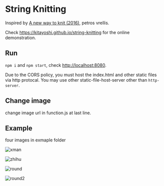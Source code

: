 # String Knitting

Inspired by [A new way to knit (2016)](http://artof01.com/vrellis/works/knit.html), petros vrellis.

Check <https://kitayoshi.github.io/string-knitting> for the online demonstration.

## Run

`npm i` and `npm start`, check <http://localhost:8080>.

Due to the CORS policy, you must host the index.html and other static files via http protocal. You may use other static-file-host-server other than `http-server`.

## Change image

change image url in function.js at last line.

## Example

four images in exmaple folder

![xman](https://user-images.githubusercontent.com/1732164/31550179-197fb1da-aff6-11e7-8466-f6f9f0392137.jpg)

![zhihu](https://user-images.githubusercontent.com/1732164/31550199-2bed1baa-aff6-11e7-88ca-d5930b5a1460.jpg)

![round](https://user-images.githubusercontent.com/1732164/31550224-4195f0a8-aff6-11e7-9708-db17a51c98c1.jpg)

![round2](https://user-images.githubusercontent.com/1732164/31550249-4f17af1e-aff6-11e7-8efc-28c3b689cc44.jpg)
